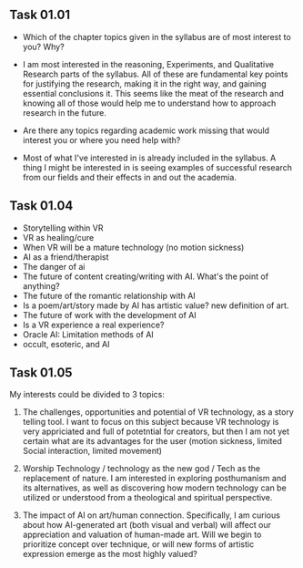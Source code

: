 ## Task 01.01

- Which of the chapter topics given in the syllabus are of most interest to you? Why?

- I am most interested in the reasoning, Experiments, and Qualitative Research parts of the syllabus. All of these are fundamental key points for justifying the research, making it in the right way, and gaining essential conclusions it. This seems like the meat of the research and knowing all of those would help me to understand how to approach research in the future.

- Are there any topics regarding academic work missing that would interest you or where you need help with?

- Most of what I've interested in is already included in the syllabus. A thing I might be interested in is seeing examples of successful research from our fields and their effects in and out the academia. 

## Task 01.04

- Storytelling within VR
- VR as healing/cure
- When VR will be a mature technology (no motion sickness)
- AI as a friend/therapist
- The danger of ai
- The future of content creating/writing with AI. What's the point of anything?
- The future of the romantic relationship with AI
- Is a poem/art/story made by AI has artistic value? new definition of art.
- The future of work with the development of AI
- Is a VR experience a real experience?
- Oracle AI: Limitation methods of AI
- occult, esoteric, and AI 

## Task 01.05
 My interests could be divided to 3 topics:

1.  The challenges, opportunities and potential of VR technology, as a story telling tool. 
    I want to focus on this subject because VR technology is very appriciated and full of potetntial for creators, but then I am not yet certain what are its advantages for the user (motion sickness, limited Social interaction, limited movement)

2. Worship Technology / technology as the new god / Tech as the replacement of nature.
    I am interested in exploring posthumanism and its alternatives, as well as discovering how modern technology can be utilized or understood from a theological and spiritual perspective.

3. The impact of AI on art/human connection.
    Specifically, I am curious about how AI-generated art (both visual and verbal) will affect our appreciation and valuation of human-made art. Will we begin to prioritize concept over technique, or will new forms of artistic expression emerge as the most highly valued?


